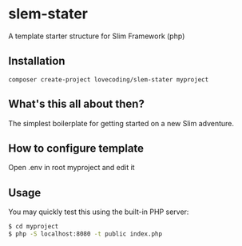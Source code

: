 # slem-stater
A template starter structure for Slim Framework (php)

## Installation

`composer create-project lovecoding/slem-stater myproject`

## What's this all about then?

The simplest boilerplate for getting started on a new Slim adventure. 

## How to configure template
Open .env in root myproject and edit it

## Usage

You may quickly test this using the built-in PHP server:
```bash
$ cd myproject
$ php -S localhost:8080 -t public index.php
```
